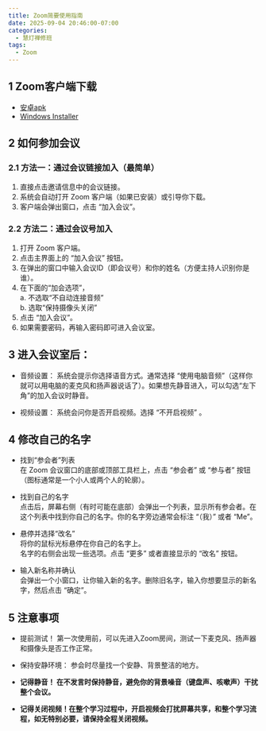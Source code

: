 ```yaml
---
title: Zoom简要使用指南
date: 2025-09-04 20:46:00-07:00
categories:
  - 慧灯禅修班
tags:
  - Zoom
---
```

## 1 Zoom客户端下载

- [安卓apk](https://s3.ap-northeast-1.wasabisys.com/hdcx/hdv/tools/zoom/zoom-20250904.apk)
- [Windows Installer](https://s3.ap-northeast-1.wasabisys.com/hdcx/hdv/tools/zoom/ZoomInstallerFull-v6.5.12%20(14128).exe)


## 2 如何参加会议

### 2.1 方法一：通过会议链接加入（最简单）

1. 直接点击邀请信息中的会议链接。
1. 系统会自动打开 Zoom 客户端（如果已安装）或引导你下载。
1. 客户端会弹出窗口，点击 “加入会议”。

### 2.2 方法二：通过会议号加入

1. 打开 Zoom 客户端。
1. 点击主界面上的 “加入会议” 按钮。
1. 在弹出的窗口中输入会议ID（即会议号）和你的姓名（方便主持人识别你是谁）。
1. 在下面的“加会选项”，  
    a. 不选取“不自动连接音频”  
    b. 选取“保持摄像头关闭”
1. 点击 “加入会议”。
1. 如果需要密码，再输入密码即可进入会议室。

## 3 进入会议室后：

- 音频设置： 系统会提示你选择语音方式。通常选择 “使用电脑音频”（这样你就可以用电脑的麦克风和扬声器说话了）。如果想先静音进入，可以勾选“左下角”的加入会议时静音。

- 视频设置： 系统会问你是否开启视频。选择 “不开启视频” 。


## 4 修改自己的名字

- 找到“参会者”列表  
在 Zoom 会议窗口的底部或顶部工具栏上，点击 “参会者” 或 “参与者” 按钮（图标通常是一个小人或两个人的轮廓）。

- 找到自己的名字  
点击后，屏幕右侧（有时可能在底部）会弹出一个列表，显示所有参会者。在这个列表中找到你自己的名字。你的名字旁边通常会标注 “（我）” 或者 “Me”。

- 悬停并选择“改名”  
将你的鼠标光标悬停在你自己的名字上。  
名字的右侧会出现一些选项。点击 “更多” 或者直接显示的 “改名” 按钮。

- 输入新名称并确认  
会弹出一个小窗口，让你输入新的名字。删除旧名字，输入你想要显示的新名字，然后点击 “确定”。

## 5 注意事项

- 提前测试！ 第一次使用前，可以先进入Zoom房间，测试一下麦克风、扬声器和摄像头是否工作正常。

- 保持安静环境： 参会时尽量找一个安静、背景整洁的地方。

- **记得静音！ 在不发言时保持静音，避免你的背景噪音（键盘声、咳嗽声）干扰整个会议。**

- **记得关闭视频！在整个学习过程中，开启视频会打扰屏幕共享，和整个学习流程，如无特别必要，请保持全程关闭视频。**
